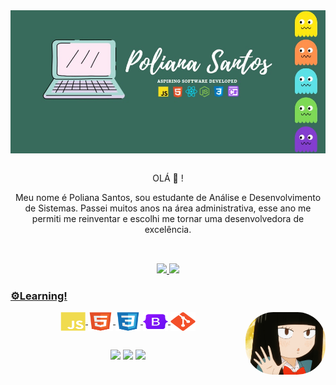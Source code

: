 <div align="center">
  <a href="https://github.com/PollySantos/PollySantos/blob/main/My%20Banner.jpeg?raw=true">
    <img align="center" title="imagen" alt="PollySantos" width="700" src="https://github.com/PollySantos/PollySantos/blob/main/My%20Banner.jpeg?raw=true" style="margin-bottom: 0px;">
  </a>
</div>

<br>
<p align="center">OLÁ 👋 !</p>
<p align="center">Meu nome é Poliana Santos, sou estudante de Análise e Desenvolvimento de Sistemas.
Passei muitos anos na área administrativa, esse ano me permiti me reinventar e escolhi me tornar uma desenvolvedora de excelência.</p>

##

<br>
<div align="center">
  <a href="https://github.com/pollysantos">
  <img height="170em" src="https://github-readme-stats.vercel.app/api?username=pollysantos&show_icons=true&theme=gotham&include_all_commits=true&count_private=true"/>
  <img height="170em" src="https://github-readme-stats.vercel.app/api/top-langs/?username=pollysantos&layout=compact&langs_count=7&theme=gotham"/>
</div>
 
  ### ⚙️Learning!
  <!--LINGUAGENS:-->
  <div style="display: inline_block" align="center">
  <img align="center" title="Javascript" alt="Polly-Js" height="30" width="40" src="https://raw.githubusercontent.com/devicons/devicon/master/icons/javascript/javascript-plain.svg">
  <img align="center" title="HTML" alt="Polly-HTML" height="30" width="40" src="https://raw.githubusercontent.com/devicons/devicon/master/icons/html5/html5-original.svg">
  <img align="center" title="CSS" alt="Polly-CSS" height="30" width="40" src="https://raw.githubusercontent.com/devicons/devicon/master/icons/css3/css3-original.svg">
  <!--FRAMEWORKS:-->
  <img align="center" title="Bootstrap" alt="Polly-Bootstrap" height="30" width="40" src="https://raw.githubusercontent.com/devicons/devicon/master/icons/bootstrap/bootstrap-original.svg">  
  <!--FERRAMENTAS:--> 
  <img align="center" title="GIT" alt="Polly-Git" height="30" width="40" src="https://raw.githubusercontent.com/devicons/devicon/master/icons/git/git-original.svg">
  <img align="right" alt="polly-pic" height="100" style="border-radius:45px;" src="https://github.com/PollySantos/PollySantos/blob/main/Gif-%20Sawako.gif?raw=true">
 </div/>
  
  ##
 
<div align="center">
  <a href = "mailto:zpolianasantos@gmail.com"><img src="https://img.shields.io/badge/-Gmail-%23333?style=for-the-badge&logo=gmail&logoColor=white" target="_blank"></a>
  <a href="https://www.linkedin.com/in/polianasantoss" target="_blank"><img src="https://img.shields.io/badge/-LinkedIn-%230077B5?style=for-the-badge&logo=linkedin&logoColor=white" target="_blank"></a> 
<img src="https://github.com/pollysantos/pollysantos/blob/output/github-contribution-grid-snake.svg">
<br>
<a align="center" href="https://github.com/pollysantos">



